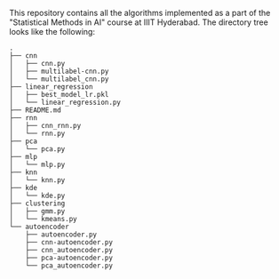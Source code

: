 This repository contains all the algorithms implemented as a part of the "Statistical Methods in AI" course at IIIT Hyderabad. The directory tree looks like the following:

```
.
├── cnn
│   ├── cnn.py
│   ├── multilabel-cnn.py
│   └── multilabel_cnn.py
├── linear_regression
│   ├── best_model_lr.pkl
│   └── linear_regression.py
├── README.md
├── rnn
│   ├── cnn_rnn.py
│   └── rnn.py
├── pca
│   └── pca.py
├── mlp
│   └── mlp.py
├── knn
│   └── knn.py
├── kde
│   └── kde.py
├── clustering
│   ├── gmm.py
│   └── kmeans.py
└── autoencoder
    ├── autoencoder.py
    ├── cnn-autoencoder.py
    ├── cnn_autoencoder.py
    ├── pca-autoencoder.py
    └── pca_autoencoder.py
```
